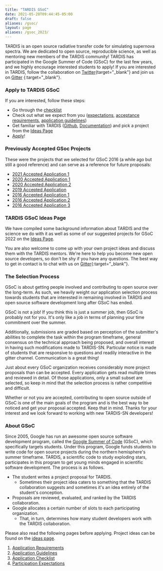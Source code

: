 ```yaml
---
title: "TARDIS GSoC"
date: 2021-05-28T09:44:45-05:00
draft: false
aliases: /gsoc/
layout: page
aliases: /gsoc_2023/
---
```


TARDIS is an open source radiative transfer code for simulating supernova spectra. We are dedicated to open source, reproducible science, as well as mentoring new members of the TARDIS community! TARDIS has participated in the Google Summer of Code (GSoC) for the last few years, and we highly encourage interested students to apply! If you are interested in TARDIS, follow the collaboration on [Twitter](https://twitter.com/tardis_sn){target="_blank"} and join us on [Gitter](https://gitter.im/tardis-sn/gsoc) {:target="_blank"}.

### Apply to TARDIS GSoC

If you are interested, follow these steps:

- Go through the [checklist](../checklist)
- Check out what we expect from you ([expectations](../expectations), [acceptance requirements](../requirements), [application guidelines](../guidelines))
- Get familiar with TARDIS ([Github](https://github.com/tardis-sn/tardis), [Documentation](https://tardis-sn.github.io/tardis/)) and pick a project from the [Ideas Page](../ideas)
- [Apply](https://summerofcode.withgoogle.com/)!

### Previously Accepted GSoc Projects

These were the projects that we selected for GSoC 2016 (a while ago but still a good reference) and can serve as a reference for future proposals:

- [2021 Accepted Application 1](/pdfs/atharva_arya_gsoc_2021_tardis.pdf)
- [2020 Accepted Application 1](/pdfs/jaladh-singhal_gsoc2020_tardis.pdf)
- [2020 Accepted Application 2](/pdfs/TARDIS_Proposal_2020.pdf)
- [2019 Accepted Application ](/pdfs/tardis_proposal.pdf)
- [2016 Accepted Application 1](/pdfs/ftsamis_gsoc_2016.pdf)
- [2016 Accepted Application 2](/pdfs/karandesai_gsoc_2016.pdf)
- [2016 Accepted Application 3](/pdfs/mishinma_gsoc_application.pdf)

### TARDIS GSoC Ideas Page

We have compiled some background information about TARDIS and the science we do with it as well as some of our suggested projects for GSoC 2022 on the [Ideas Page](../ideas).

You are also welcome to come up with your own project ideas and discuss them with the TARDIS mentors. We're here to help you become new open source developers, so don't be shy if you have any questions. The best way to get in contact is to chat with us on [Gitter](https://gitter.im/tardis-sn/gsoc){:target="_blank"}.

### The Selection Process
GSoC is about getting people involved and contributing to open source over the long-term. As such, we heavily weight our application selection process towards students that are interested in remaining involved in TARDIS and open source software development long after GSoC has ended.

GSoC is not a job! If you think this is just a summer job, then GSoC is probably not for you. It's only like a job in terms of planning your time commitment over the summer.

Additionally, submissions are graded based on perception of the submitter's abilities to complete the task within the program timeframe, general consensus on the technical approach being proposed, and overall interest in having such modifications made to TARDIS-SN. Particular notice is made of students that are responsive to questions and readily interactive in the gitter channel. Communication is a great thing!

Just about every GSoC organization receives considerably more project proposals than can be accepted. Every application gets read multiple times and reviewed in detail. Of those applications, only a small subset are selected, so keep in mind that the selection process is rather competitive and difficult.

Whether or not you are accepted, contributing to open source outside of GSoC is one of the main goals of the program and is the best way to be noticed and get your proposal accepted. Keep that in mind. Thanks for your interest and we look forward to working with new TARDIS-SN developers!

### About GSoC

Since 2005, Google has run an awesome open source software development program, called the [Google Summer of Code](https://summerofcode.withgoogle.com/) (GSoC), which specifically targets students. Under this program, Google funds students to write code for open source projects during the northern hemisphere's summer timeframe. TARDIS, a scientific code to study exploding stars, participates in this program to get young minds engaged in scientific software development. The process is as follows.

- The student writes a project proposal for TARDIS.
  - Sometimes their project idea caters to something that the TARDIS collaboration suggests and sometimes it's an idea entirely of the student's conception.
- Proposals are reviewed, evaluated, and ranked by the TARDIS collaboration.
- Google allocates a certain number of slots to each participating organization.
  - That, in turn, determines how many student developers work with the TARDIS collaboration.

Please also read the following pages before applying. Project ideas can be found on the [ideas page](../ideas).
1. [Application Requirements](../other_requirements)
2. [Application Guidelines](../other_requirements)
3. [Application Checklist](../other_requirements)
5. [Participation Expectations](../other_requirements)

